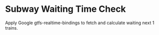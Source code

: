 # Subway Waiting Time Check

Apply Google gtfs-realtime-bindings to fetch and calculate waiting next 1 trains.
